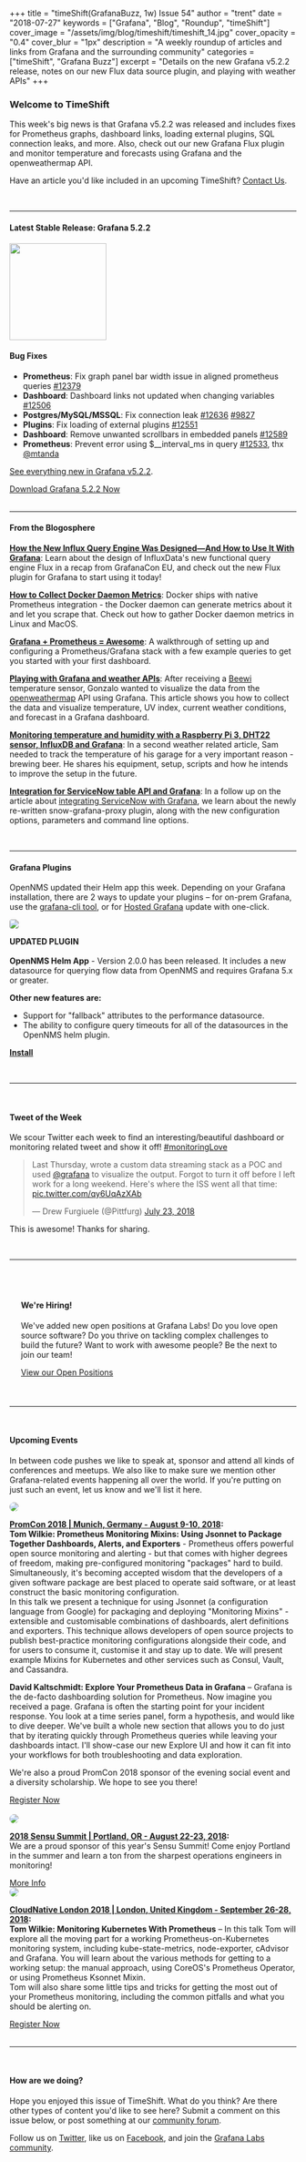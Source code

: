 +++
title = "timeShift(GrafanaBuzz, 1w) Issue 54"
author = "trent"
date = "2018-07-27"
keywords = ["Grafana", "Blog", "Roundup", "timeShift"]
cover_image = "/assets/img/blog/timeshift/timeshift_14.jpg"
cover_opacity = "0.4"
cover_blur = "1px"
description = "A weekly roundup of articles and links from Grafana and the surrounding community"
categories = ["timeShift", "Grafana Buzz"]
excerpt = "Details on the new Grafana v5.2.2 release, notes on our new Flux data source plugin, and playing with weather APIs"
+++

### Welcome to TimeShift
This week's big news is that Grafana v5.2.2 was released and includes fixes for Prometheus graphs, dashboard links, loading external plugins, SQL connection leaks, and more. Also, check out our new Grafana Flux plugin and monitor temperature and forecasts using Grafana and the openweathermap API.

Have an article you'd like included in an upcoming TimeShift? [Contact Us](mailto:hello@grafana.com).

<br />
<hr />

#### Latest Stable Release: Grafana 5.2.2
<div class="row row--no-gutters">
	<div class="col col--sm-3">
		<img src="/assets/img/blog/timeshift/grafana_release_icon.png" width="170" />
	</div>
	<div class="col col--sm-9">
		<h4>Bug Fixes</h4>
		<ul>
			<li><strong>Prometheus</strong>: Fix graph panel bar width issue in aligned prometheus queries <a href="https://github.com/grafana/grafana/issues/12379">#12379</a></li>
			<li><strong>Dashboard</strong>: Dashboard links not updated when changing variables <a href="https://github.com/grafana/grafana/issues/12506">#12506</a></li>
			<li><strong>Postgres/MySQL/MSSQL</strong>: Fix connection leak <a href="https://github.com/grafana/grafana/issues/12636">#12636</a> <a href="https://github.com/grafana/grafana/issues/9827">#9827</a></li>
			<li><strong>Plugins</strong>: Fix loading of external plugins <a href="https://github.com/grafana/grafana/issues/12551">#12551</a></li>
			<li><strong>Dashboard</strong>: Remove unwanted scrollbars in embedded panels <a href="https://github.com/grafana/grafana/issues/12589">#12589</a></li>
			<li><strong>Prometheus</strong>: Prevent error using $__interval_ms in query <a href="https://github.com/grafana/grafana/pull/12533">#12533</a>, thx <a href="https://github.com/mtanda">@mtanda</a></li>
			</ul>
		<p>
			<a href="https://community.grafana.com/t/release-notes-v5-2-x/7894?utm_source=blog&utm_campaign=timeshift_54" target="_blank">See everything new in Grafana v5.2.2</a>.
		</p>
		<a href="https://grafana.com/grafana/download?utm_source=blog&utm_campaign=timeshift_54" target="_blank" class="btn btn--primary">Download Grafana 5.2.2 Now</a>
	</div>
</div>


<br />
<hr />

#### From the Blogosphere
[**How the New Influx Query Engine Was Designed—And How to Use It With Grafana**](https://grafana.com/blog/2018/07/26/how-the-new-influx-query-engine-was-designedand-how-to-use-it-with-grafana/?utm_source=blog&utm_campaign=timeshift_54): Learn about the design of InfluxData's new functional query engine Flux in a recap from GrafanaCon EU, and check out the new Flux plugin for Grafana to start using it today!

[**How to Collect Docker Daemon Metrics**](https://ops.tips/gists/how-to-collect-docker-daemon-metrics/): Docker ships with native Prometheus integration - the Docker daemon can generate metrics about it and let you scrape that. Check out how to gather Docker daemon metrics in Linux and MacOS.

[**Grafana + Prometheus = Awesome**](https://www.olivercoding.com/2018-07-24-grafana/): A walkthrough of setting up and configuring a Prometheus/Grafana stack with a few example queries to get you started with your first dashboard.

[**Playing with Grafana and weather APIs**](https://gonzalo123.com/2018/07/23/playing-with-grafana-and-weather-apis/): After receiving a [Beewi](http://www.bee-wi.com/produits/capteurs/capteur-de-temperature/) temperature sensor, Gonzalo wanted to visualize the data from the [openweathermap](https://openweathermap.org/) API using Grafana. This article shows you how to collect the data and visualize temperature, UV index, current weather conditions, and forecast in a Grafana dashboard.

[**Monitoring temperature and humidity with a Raspberry Pi 3, DHT22 sensor, InfluxDB and Grafana**](https://www.definit.co.uk/2018/07/monitoring-temperature-and-humidity-with-a-raspberry-pi-3-dht22-sensor-influxdb-and-grafana/): In a second weather related article, Sam needed to track the temperature of his garage for a very important reason - brewing beer. He shares his equipment, setup, scripts and how he intends to improve the setup in the future.

[**Integration for ServiceNow table API and Grafana**](https://funinit.wordpress.com/2018/07/20/integration-for-servicenow-table-api-and-grafana/): In a follow up on the article about [integrating ServiceNow with Grafana](https://funinit.wordpress.com/2018/02/20/simple-integration-of-servicenow-and-grafana/), we learn about the newly re-written snow-grafana-proxy plugin, along with the new configuration options, parameters and command line options.

<br />
<hr />

#### Grafana Plugins
OpenNMS updated their Helm app this week. Depending on your Grafana installation, there are 2 ways to update your plugins – for on-prem Grafana, use the <a href="http://docs.grafana.org/administration/cli/#grafana-cli?utm_source=blog&utm_campaign=timeshift_54" target="_blank">grafana-cli tool</a>, or for <a href="https://grafana.com/cloud/grafana?utm_source=blog&utm_campaign=timeshift_54" target="_blank">Hosted Grafana</a> update with one-click.
<br />
<div class="blog-plugin">
	<div class="row row--md-gutters">
		<div class="col col--sm-2 blog-plugin-grid__item">
			<img style="border-radius: 4px;" src="https://grafana.com/api/plugins/opennms-helm-app/versions/2.0.0/logos/large" />
		</div>
		<div class="col col--sm-10 blog-plugin-grid__item">
			<p>
				<div class="updated-plugin-tag"><strong>UPDATED PLUGIN</strong></div><br/>
				<strong>OpenNMS Helm App</strong> - Version 2.0.0 has been released. It includes a new datasource for querying flow data from OpenNMS and requires Grafana 5.x or greater.
			</p>
			<p>
				<strong>Other new features are:</strong>
			</p>
			<ul>
				<li>Support for "fallback" attributes to the performance datasource.</li>
				<li>The ability to configure query timeouts for all of the datasources in the OpenNMS helm plugin.</li>
			</ul>
			<p>
				<a class="btn btn-outline btn-small" href="https://grafana.com/plugins/opennms-helm-app?utm_source=blog&utm_campaign=timeshift_54" target="_blank"><strong>Install</strong></a>
			</p>
		</div>
	</div>
</div>


<br />
<hr />
<br />

<div>
	<div class="row row--no-gutters">
		<div class="col col--sm-12">
			<h4>Tweet of the Week</h4>
			We scour Twitter each week to find an interesting/beautiful dashboard or monitoring related tweet and show it off! <a href="https://twitter.com/hashtag/monitoringlove?src=hash" target="_blank">#monitoringLove</a>
			<blockquote class="twitter-tweet" data-lang="en"><p lang="en" dir="ltr">Last Thursday, wrote a custom data streaming stack as a POC and used <a href="https://twitter.com/grafana?ref_src=twsrc%5Etfw">@grafana</a> to visualize the output. Forgot to turn it off before I left work for a long weekend. Here&#39;s where the ISS went all that time: <a href="https://t.co/qy6UqAzXAb">pic.twitter.com/qy6UqAzXAb</a></p>&mdash; Drew Furgiuele (@Pittfurg) <a href="https://twitter.com/Pittfurg/status/1021366018915078147?ref_src=twsrc%5Etfw">July 23, 2018</a></blockquote>
			<script async src="https://platform.twitter.com/widgets.js" charset="utf-8"></script>
			<p>This is awesome! Thanks for sharing.</p>
		</div>
	</div>
</div>

<br />
<hr />
<br />

<div style=" padding: 20px; background: url(/assets/img/blog/timeshift/polygon_texture_black.jpg); background-size: cover; border-radius: 4px;">
	<h4>We're Hiring!</h4>
	<p>We've added new open positions at Grafana Labs! Do you love open source software? Do you thrive on tackling complex challenges to build the future? Want to work with awesome people? Be the next to join our team!
	</p>
	<a class="btn btn-outline" href="https://grafana.com/about/hiring?utm_source=blog&utm_campaign=timeshift_54" target="_blank">View our Open Positions</a>
</div>

<br />
<hr />
<br />

#### Upcoming Events
In between code pushes we like to speak at, sponsor and attend all kinds of conferences and meetups. We also like to make sure we mention other Grafana-related events happening all over the world. If you're putting on just such an event, let us know and we'll list it here.

<div class="blog-plugin">
	<div class="row row--md-gutters">
		<div class="col col--md-3">
			<img style="border-radius: 50%;" class="large" src="/assets/img/blog/timeshift/prometheus_logo.svg" />
		</div>
		<div class="col col--md-8 col--sm-offset-1">
			<p>
				<strong><a href="https://sensu.io/summit" target="_blank">PromCon 2018 | Munich, Germany - August 9-10, 2018</a>:</strong>
				<br />
				<strong>Tom Wilkie: Prometheus Monitoring Mixins: Using Jsonnet to Package Together Dashboards, Alerts, and Exporters</strong> - Prometheus offers powerful open source monitoring and alerting - but that comes with higher degrees of freedom, making pre-configured monitoring "packages" hard to build. Simultaneously, it's becoming accepted wisdom that the developers of a given software package are best placed to operate said software, or at least construct the basic monitoring configuration.
				<br />
				In this talk we present a technique for using Jsonnet (a configuration language from Google) for packaging and deploying "Monitoring Mixins" - extensible and customisable combinations of dashboards, alert definitions and exporters. This technique allows developers of open source projects to publish best-practice monitoring configurations alongside their code, and for users to consume it, customise it and stay up to date. We will present example Mixins for Kubernetes and other services such as Consul, Vault, and Cassandra.
			</p>
			<p>
				<strong>David Kaltschmidt: Explore Your Prometheus Data in Grafana</strong> – Grafana is the de-facto dashboarding solution for Prometheus. Now imagine you received a page. Grafana is often the starting point for your incident response. You look at a time series panel, form a hypothesis, and would like to dive deeper. We've built a whole new section that allows you to do just that by iterating quickly through Prometheus queries while leaving your dashboards intact. I'll show-case our new Explore UI and how it can fit into your workflows for both troubleshooting and data exploration.
			</p>
			<p>
				We're also a proud PromCon 2018 sponsor of the evening social event and a diversity scholarship. We hope to see you there!
			</p>
			<a href="https://promcon.io/2018-munich/register/" target="_blank" class="btn btn--outline">Register Now</a>
		</div>
	</div>
	<br />
	<div class="row row--md-gutters">
		<div class="col col--md-3">
			<img style="border-radius: 50%;" class="large" src="/assets/img/blog/timeshift/sensu_summit.jpg" />
		</div>
		<div class="col col--md-8 col--sm-offset-1">
			<p>
				<strong><a href="https://sensu.io/summit" target="_blank">2018 Sensu Summit | Portland, OR - August 22-23, 2018</a>:</strong>
				<br />
				We are a proud sponsor of this year's Sensu Summit! Come enjoy Portland in the summer and learn a ton from the sharpest operations engineers in monitoring!
			</p>
			<a href="https://sensu.io/summit" target="_blank" class="btn btn--outline">More Info</a>
		</div>
	</div>
	<div class="row row--md-gutters">
		<div class="col col--md-3">
			<img style="border-radius: 50%;" class="large" src="/assets/img/blog/timeshift/cloudnative_london.jpg" />
		</div>
		<div class="col col--md-8 col--sm-offset-1">
			<p>
				<strong><a href="https://skillsmatter.com/conferences/10160-cloudnative-london-2018#overview" target="_blank">CloudNative London 2018 | London, United Kingdom - September 26-28, 2018</a>:</strong>
				<br />
				<strong>Tom Wilkie: Monitoring Kubernetes With Prometheus</strong> – In this talk Tom will explore all the moving part for a working Prometheus-on-Kubernetes monitoring system, including kube-state-metrics, node-exporter, cAdvisor and Grafana. You will learn about the various methods for getting to a working setup: the manual approach, using CoreOS's Prometheus Operator, or using Prometheus Ksonnet Mixin.
				<br />
				Tom will also share some little tips and tricks for getting the most out of your Prometheus monitoring, including the common pitfalls and what you should be alerting on.
			</p>
			<a href="https://skillsmatter.com/conferences/10160-cloudnative-london-2018#overview" target="_blank" class="btn btn--outline">Register Now</a>
		</div>
	</div>
	<br />
</div>
<hr />
<br />

#### How are we doing?
Hope you enjoyed this issue of TimeShift. What do you think? Are there other types of content you'd like to see here? Submit a comment on this issue below, or post something at our [community forum](http://community.grafana.com?utm_source=blog&utm_campaign=timeshift_54).

Follow us on [Twitter](http://twitter.com/grafana), like us on [Facebook](http://facebook.com/grafana), and join the [Grafana Labs community](http://grafana.com/signup?utm_source=blog&utm_campaign=timeshift_54).

